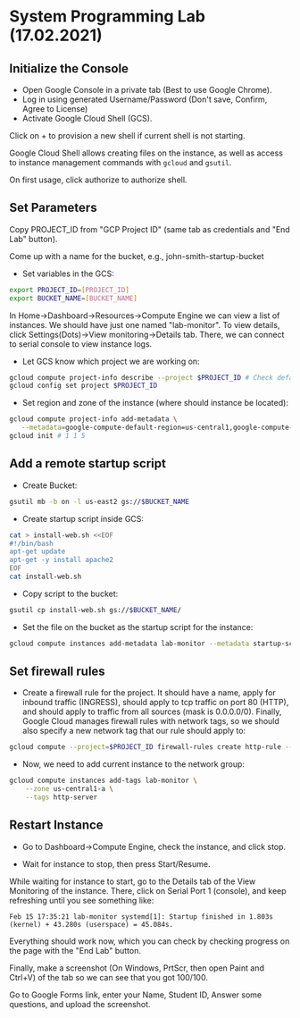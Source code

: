 
# System Programming Lab (17.02.2021)

## Initialize the Console

* Open Google Console in a private tab (Best to use Google Chrome).
* Log in using generated Username/Password (Don't save, Confirm, Agree to License)
* Activate Google Cloud Shell (GCS).

Click on + to provision a new shell if current shell is not starting.

Google Cloud Shell allows creating files on the instance, as well as access to instance management commands with `gcloud` and `gsutil`.

On first usage, click authorize to authorize shell.

## Set Parameters

Copy PROJECT_ID from "GCP Project ID" (same tab as credentials and "End Lab" button).

Come up with a name for the bucket, e.g., john-smith-startup-bucket

* Set variables in the GCS:
```sh
export PROJECT_ID=[PROJECT_ID]
export BUCKET_NAME=[BUCKET_NAME]
```

In Home->Dashboard->Resources->Compute Engine we can view a list of instances.
We should have just one named "lab-monitor". To view details, click Settings(Dots)->View monitoring->Details tab.
There, we can connect to serial console to view instance logs.

* Let GCS know which project we are working on:
```sh
gcloud compute project-info describe --project $PROJECT_ID # Check default-zone and default-region, should be us-central1-a
gcloud config set project $PROJECT_ID
```

* Set region and zone of the instance (where should instance be located):
```sh
gcloud compute project-info add-metadata \
   --metadata=google-compute-default-region=us-central1,google-compute-default-zone=us-central1-a
gcloud init # 1 1 5
```

## Add a remote startup script

* Create Bucket:
```sh
gsutil mb -b on -l us-east2 gs://$BUCKET_NAME
```

* Create startup script inside GCS:
```sh
cat > install-web.sh <<EOF
#!/bin/bash
apt-get update
apt-get -y install apache2
EOF
cat install-web.sh
```

* Copy script to the bucket:
```sh
gsutil cp install-web.sh gs://$BUCKET_NAME/
```

* Set the file on the bucket as the startup script for the instance:
```sh
gcloud compute instances add-metadata lab-monitor --metadata startup-script-url=gs://$BUCKET_NAME/install-web.sh
```

## Set firewall rules

* Create a firewall rule for the project. It should have a name, apply for inbound traffic (INGRESS), 
should apply to tcp traffic on port 80 (HTTP), and should apply to traffic from all sources (mask is 0.0.0.0/0).
Finally, Google Cloud manages firewall rules with network tags, so we should also specify a new network tag 
that our rule should apply to:
```sh
gcloud compute --project=$PROJECT_ID firewall-rules create http-rule --direction=INGRESS --priority=1000 --network=default --action=ALLOW --rules=tcp:80 --source-ranges=0.0.0.0/0 --target-tags=http-server
```

* Now, we need to add current instance to the network group:
```sh
gcloud compute instances add-tags lab-monitor \
    --zone us-central1-a \
    --tags http-server
```

## Restart Instance

* Go to Dashboard->Compute Engine, check the instance, and click stop.

* Wait for instance to stop, then press Start/Resume.

While waiting for instance to start, go to the Details tab of the View Monitoring of the instance. 
There, click on Serial Port 1 (console), and keep refreshing until you see something like:

`Feb 15 17:35:21 lab-monitor systemd[1]: Startup finished in 1.803s (kernel) + 43.280s (userspace) = 45.084s.`

Everything should work now, which you can check by checking progress on the page with the "End Lab" button.

Finally, make a screenshot (On Windows, PrtScr, then open Paint and Ctrl+V) of the tab so we can see that you got 100/100.

Go to Google Forms link, enter your Name, Student ID, Answer some questions, and upload the screenshot.
